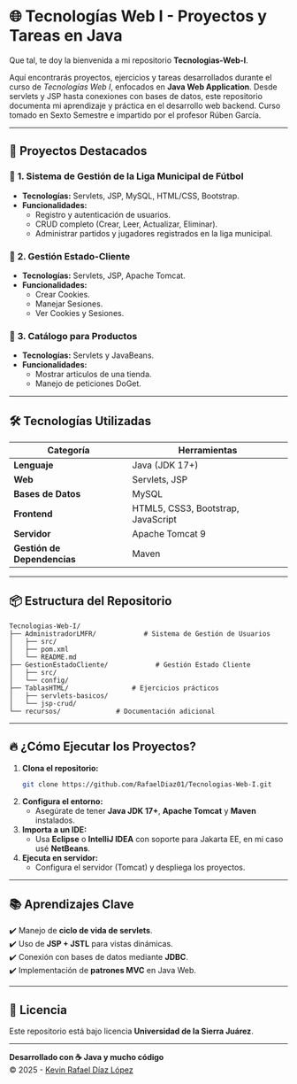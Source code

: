 # 🌐 Tecnologías Web I - Proyectos y Tareas en Java  

Que tal, te doy la bienvenida a mi repositorio **Tecnologias-Web-I**. 

Aquí encontrarás proyectos, ejercicios y tareas desarrollados durante el curso de *Tecnologías Web I*, enfocados en **Java Web Application**. Desde servlets y JSP hasta conexiones con bases de datos, este repositorio documenta mi aprendizaje y práctica en el desarrollo web backend.
Curso tomado en Sexto Semestre e impartido por el profesor Rúben García.

---

## 🚀 Proyectos Destacados  

### 📌 **1. Sistema de Gestión de la Liga Municipal de Fútbol**  
- **Tecnologías:** Servlets, JSP, MySQL, HTML/CSS, Bootstrap.  
- **Funcionalidades:**  
  - Registro y autenticación de usuarios.  
  - CRUD completo (Crear, Leer, Actualizar, Eliminar).  
  - Administrar partidos y jugadores registrados en la liga municipal.  

### 📌 **2. Gestión Estado-Cliente**  
- **Tecnologías:** Servlets, JSP, Apache Tomcat.  
- **Funcionalidades:**  
  - Crear Cookies.  
  - Manejar Sesiones.  
  - Ver Cookies y Sesiones.  

### 📌 **3. Catálogo para Productos**  
- **Tecnologías:** Servlets y JavaBeans.  
- **Funcionalidades:**  
  - Mostrar articulos de una tienda.  
  - Manejo de peticiones DoGet.  

---

## 🛠️ Tecnologías Utilizadas  

| Categoría       | Herramientas |  
|----------------|-------------|  
| **Lenguaje**   | Java (JDK 17+) |  
| **Web**        | Servlets, JSP  |   
| **Bases de Datos** | MySQL |  
| **Frontend**   | HTML5, CSS3, Bootstrap, JavaScript |  
| **Servidor**   | Apache Tomcat 9|  
| **Gestión de Dependencias** | Maven |  

---

## 📦 Estructura del Repositorio  

```  
Tecnologias-Web-I/  
├── AdministradorLMFR/            # Sistema de Gestión de Usuarios  
│   ├── src/  
│   ├── pom.xml  
│   └── README.md  
├── GestionEstadoCliente/            # Gestión Estado Cliente 
│   ├── src/  
│   └── config/  
├── TablasHTML/                # Ejercicios prácticos  
│   ├── servlets-basicos/  
│   └── jsp-crud/  
└── recursos/              # Documentación adicional  
```  

---

## 🔥 ¿Cómo Ejecutar los Proyectos?  

1. **Clona el repositorio:**  
   ```bash  
   git clone https://github.com/RafaelDiaz01/Tecnologias-Web-I.git  
   ```  
2. **Configura el entorno:**  
   - Asegúrate de tener **Java JDK 17+**, **Apache Tomcat** y **Maven** instalados.  
3. **Importa a un IDE:**  
   - Usa **Eclipse** o **IntelliJ IDEA** con soporte para Jakarta EE, en mi caso usé **NetBeans**.  
4. **Ejecuta en servidor:**  
   - Configura el servidor (Tomcat) y despliega los proyectos.  

---

## 📚 Aprendizajes Clave  

✔️ Manejo de **ciclo de vida de servlets**.  
✔️ Uso de **JSP + JSTL** para vistas dinámicas.  
✔️ Conexión con bases de datos mediante **JDBC**.   
✔️ Implementación de **patrones MVC** en Java Web.  

---

## 📜 Licencia  

Este repositorio está bajo licencia **Universidad de la Sierra Juárez**.  

---

**Desarrollado con ☕ Java y mucho código**  
© 2025 - [Kevin Rafael Díaz López](https://github.com/RafaelDiaz01)  
